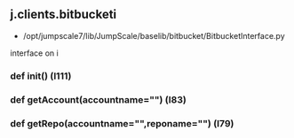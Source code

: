 ## j.clients.bitbucketi

- /opt/jumpscale7/lib/JumpScale/baselib/bitbucket/BitbucketInterface.py

interface on i

### def init() (l111)

### def getAccount(accountname="") (l83)

### def getRepo(accountname="",reponame="") (l79)

